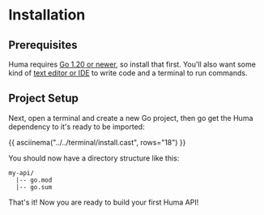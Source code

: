 # Installation

## Prerequisites

Huma requires [Go 1.20 or newer](https://go.dev/dl/), so install that first. You'll also want some kind of [text editor or IDE](https://code.visualstudio.com/) to write code and a terminal to run commands.

## Project Setup

Next, open a terminal and create a new Go project, then go get the Huma dependency to it's ready to be imported:

{{ asciinema("../../terminal/install.cast", rows="18") }}

You should now have a directory structure like this:

```title="Directory Structure"
my-api/
  |-- go.mod
  |-- go.sum
```

That's it! Now you are ready to build your first Huma API!
